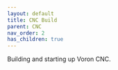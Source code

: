 ```yaml
---
layout: default
title: CNC Build
parent: CNC
nav_order: 2
has_children: true
---
```


Building and starting up Voron CNC.

